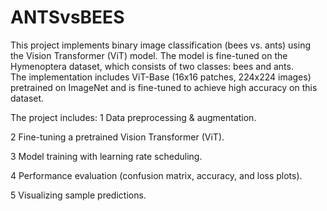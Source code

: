 # ANTSvsBEES
This project implements binary image classification (bees vs. ants) using the Vision Transformer (ViT) model. The model is fine-tuned on the Hymenoptera dataset, which consists of two classes: bees and ants.  
The implementation includes ViT-Base (16x16 patches, 224x224 images) pretrained on ImageNet and is fine-tuned to achieve high accuracy on this dataset. 

The project includes: 
1 Data preprocessing & augmentation. 

2 Fine-tuning a pretrained Vision Transformer (ViT).

3 Model training with learning rate scheduling.

4 Performance evaluation (confusion matrix, accuracy, and loss plots).

5 Visualizing sample predictions.

